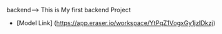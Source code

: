 backend-->
This is My first backend Project
- [Model Link] (https://app.eraser.io/workspace/YtPqZ1VogxGy1jzIDkzj)
